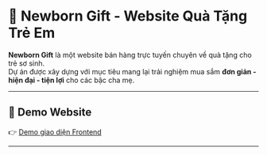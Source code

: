 # 🎁 Newborn Gift - Website Quà Tặng Trẻ Em  

**Newborn Gift** là một website bán hàng trực tuyến chuyên về quà tặng cho trẻ sơ sinh.  
Dự án được xây dựng với mục tiêu mang lại trải nghiệm mua sắm **đơn giản - hiện đại - tiện lợi** cho các bậc cha mẹ.  

---

## 🚀 Demo Website
👉 [Demo giao diện Frontend](https://nguyenvanchung22062002-bot.github.io/trungnguyen2106/)
 

---